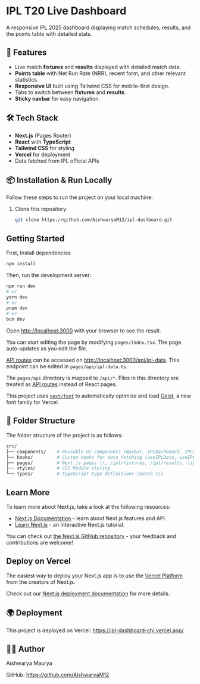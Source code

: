 # IPL T20 Live Dashboard

A responsive IPL 2025 dashboard displaying match schedules, results, and the points table with detailed stats.

## 🚀 Features
- Live match **fixtures** and **results** displayed with detailed match data.
- **Points table** with Net Run Rate (NRR), recent form, and other relevant statistics.
- **Responsive UI** built using Tailwind CSS for mobile-first design.
- Tabs to switch between **fixtures** and **results**.
- **Sticky navbar** for easy navigation.

## 🛠 Tech Stack
- **Next.js** (Pages Router)
- **React** with **TypeScript**
- **Tailwind CSS** for styling
- **Vercel** for deployment
- Data fetched from IPL official APIs

## 📦 Installation & Run Locally
Follow these steps to run the project on your local machine:

1. Clone this repository:
   ```bash
   git clone https://github.com/AishwaryaM12/ipl-dashboard.git

## Getting Started

First, Install dependencies
```bash
npm install
```
Then, run the development server:

```bash
npm run dev
# or
yarn dev
# or
pnpm dev
# or
bun dev
```

Open [http://localhost:3000](http://localhost:3000) with your browser to see the result.

You can start editing the page by modifying `pages/index.tsx`. The page auto-updates as you edit the file.

[API routes](https://nextjs.org/docs/pages/building-your-application/routing/api-routes) can be accessed on [http://localhost:3000/api/ipl-data](http://localhost:3000/api/ipl-data). This endpoint can be edited in `pages/api/ipl-data.ts`.

The `pages/api` directory is mapped to `/api/*`. Files in this directory are treated as [API routes](https://nextjs.org/docs/pages/building-your-application/routing/api-routes) instead of React pages.

This project uses [`next/font`](https://nextjs.org/docs/pages/building-your-application/optimizing/fonts) to automatically optimize and load [Geist](https://vercel.com/font), a new font family for Vercel.

## 📁 Folder Structure
The folder structure of the project is as follows:

``` bash
src/
├── components/    # Reusable UI components (Navbar, IPLDashboard, IPLMatch, IPLMatchCard, IPLPointsTable, SafeImage)
├── hooks/         # Custom hooks for data fetching (useIPLData, useIPLPointsData)
├── pages/         # Next.js pages (/, /ipl/fixtures, /ipl/results, /ipl/points)
├── styles/        # CSS Module styling
└── types/         # TypeScript type definitions (match.ts)
```

## Learn More

To learn more about Next.js, take a look at the following resources:

- [Next.js Documentation](https://nextjs.org/docs) - learn about Next.js features and API.
- [Learn Next.js](https://nextjs.org/learn-pages-router) - an interactive Next.js tutorial.

You can check out [the Next.js GitHub repository](https://github.com/vercel/next.js) - your feedback and contributions are welcome!

## Deploy on Vercel

The easiest way to deploy your Next.js app is to use the [Vercel Platform](https://vercel.com/new?utm_medium=default-template&filter=next.js&utm_source=create-next-app&utm_campaign=create-next-app-readme) from the creators of Next.js.

Check out our [Next.js deployment documentation](https://nextjs.org/docs/pages/building-your-application/deploying) for more details.


## 🌍 Deployment
This project is deployed on Vercel: https://ipl-dashboard-chi.vercel.app/

## 🧑‍💻 Author
Aishwarya Maurya

GitHub: https://github.com/AishwaryaM12
